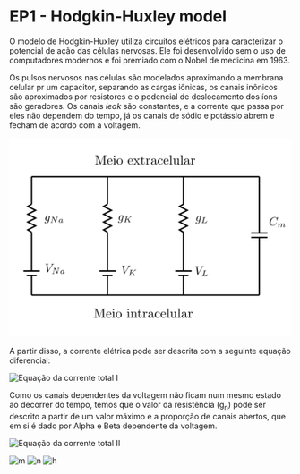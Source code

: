 # EP1 - Hodgkin-Huxley model

O modelo de Hodgkin-Huxley utiliza circuítos elétricos para caracterizar o
potencial de ação das células nervosas.
Ele foi desenvolvido sem o uso de computadores modernos e foi premiado com o
Nobel de medicina em 1963.

Os pulsos nervosos nas células são modelados aproximando a membrana celular pr
um capacitor, separando as cargas iônicas, os canais inônicos são aproximados
por resistores e o podencial de deslocamento dos íons são geradores.
Os canais *leak* são constantes, e a corrente que passa por eles não dependem
do tempo, já os canais de sódio e potássio abrem e fecham de acordo com a
voltagem.

![Esquema do circuíto](figures/circuit.png)

A partir disso, a corrente elétrica pode ser descrita com a seguinte equação
diferencial:

![Equação da corrente total I](https://latex.codecogs.com/png.image?\dpi{110}&space;\bg_white&space;I_{total}&space;=&space;C_m&space;\frac{dV_m}{dt}&space;&plus;&space;g_K&space;[V_m-V_K]&space;&plus;&space;g_{Na}[V_m-V_{Na}]&space;&plus;&space;g_L[V_m-V_L])

Como os canais dependentes da voltagem não ficam num mesmo estado ao decorrer
do tempo, temos que o valor da resistência (g<sub>n</sub>) pode ser descrito
a partir de um valor máximo e a proporção de canais abertos, que em si é dado
por Alpha e Beta dependente da voltagem.

![Equação da corrente total II](https://latex.codecogs.com/png.image?\dpi{110}&space;\bg_white&space;I_{total}=C_m\frac{dV_m}{dt}&plus;\overline{g_K}n^4[V_m-V_K]&plus;\overline{g_{Na}}m^3h[V_m-V_{Na}]&plus;g_L[V_m-V_L])

![m](https://latex.codecogs.com/png.image?\dpi{110}&space;\bg_white&space;\frac{dn}{dt}&space;=&space;\alpha_n(V_m)[1-n]&space;-&space;\beta_n(V_m)[n])
![n](https://latex.codecogs.com/png.image?\dpi{110}&space;\bg_white&space;\frac{dm}{dt}&space;=&space;\alpha_m(V_m)[1-m]&space;-&space;\beta_m(V_m)[m])
![h](https://latex.codecogs.com/png.image?\dpi{110}&space;\bg_white&space;\frac{dh}{dt}&space;=&space;\alpha_h(V_m)[1-h]&space;-&space;\beta_h(V_m)[h])
